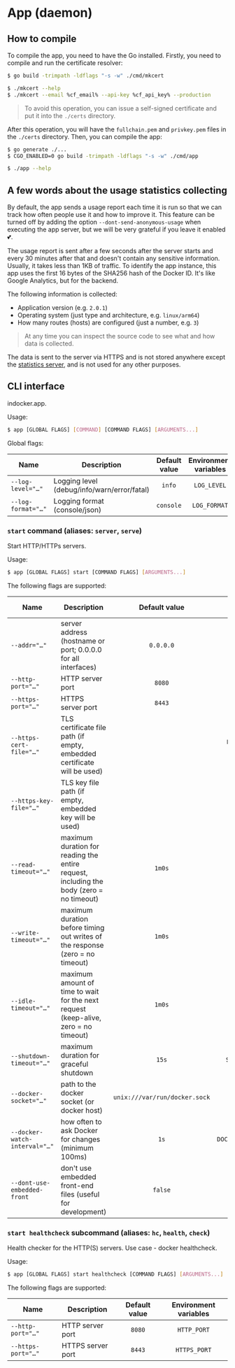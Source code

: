 # App (daemon)

## How to compile

To compile the app, you need to have the Go installed. Firstly, you need to compile and run the certificate resolver:

```bash
$ go build -trimpath -ldflags "-s -w" ./cmd/mkcert

$ ./mkcert --help
$ ./mkcert --email %cf_email% --api-key %cf_api_key% --production
```

> To avoid this operation, you can issue a self-signed certificate and put it into the `./certs` directory.

After this operation, you will have the `fullchain.pem` and `privkey.pem` files in the `./certs` directory. Then, you
can compile the app:

```bash
$ go generate ./...
$ CGO_ENABLED=0 go build -trimpath -ldflags "-s -w" ./cmd/app

$ ./app --help
```

## A few words about the usage statistics collecting

By default, the app sends a usage report each time it is run so that we can track how often people use it and how to
improve it. This feature can be turned off by adding the option `--dont-send-anonymous-usage` when executing the app
server, but we will be very grateful if you leave it enabled 💕.

The usage report is sent after a few seconds after the server starts and every 30 minutes after that and doesn't
contain any sensitive information. Usually, it takes less than 1KB of traffic. To identify the app instance, this app
uses the first 16 bytes of the SHA256 hash of the Docker ID. It's like Google Analytics, but for the backend.

The following information is collected:

- Application version (e.g. `2.0.1`)
- Operating system (just type and architecture, e.g. `linux/arm64`)
- How many routes (hosts) are configured (just a number, e.g. `3`)

> At any time you can inspect the source code to see what and how data is collected.

The data is sent to the server via HTTPS and is not stored anywhere except the [statistics server][mixpanel], and is
not used for any other purposes.

[mixpanel]:https://eu.mixpanel.com/project/2933933

<!--GENERATED:CLI_DOCS-->
<!-- Documentation inside this block generated by github.com/urfave/cli; DO NOT EDIT -->
## CLI interface

indocker.app.

Usage:

```bash
$ app [GLOBAL FLAGS] [COMMAND] [COMMAND FLAGS] [ARGUMENTS...]
```

Global flags:

| Name               | Description                                 | Default value | Environment variables |
|--------------------|---------------------------------------------|:-------------:|:---------------------:|
| `--log-level="…"`  | Logging level (debug/info/warn/error/fatal) |    `info`     |      `LOG_LEVEL`      |
| `--log-format="…"` | Logging format (console/json)               |   `console`   |     `LOG_FORMAT`      |

### `start` command (aliases: `server`, `serve`)

Start HTTP/HTTPs servers.

Usage:

```bash
$ app [GLOBAL FLAGS] start [COMMAND FLAGS] [ARGUMENTS...]
```

The following flags are supported:

| Name                          | Description                                                                             |         Default value         |       Environment variables        |
|-------------------------------|-----------------------------------------------------------------------------------------|:-----------------------------:|:----------------------------------:|
| `--addr="…"`                  | server address (hostname or port; 0.0.0.0 for all interfaces)                           |           `0.0.0.0`           |           `SERVER_ADDR`            |
| `--http-port="…"`             | HTTP server port                                                                        |            `8080`             |            `HTTP_PORT`             |
| `--https-port="…"`            | HTTPS server port                                                                       |            `8443`             |            `HTTPS_PORT`            |
| `--https-cert-file="…"`       | TLS certificate file path (if empty, embedded certificate will be used)                 |                               | `HTTPS_CERT_FILE`, `TLS_CERT_FILE` |
| `--https-key-file="…"`        | TLS key file path (if empty, embedded key will be used)                                 |                               |  `HTTPS_KEY_FILE`, `TLS_KEY_FILE`  |
| `--read-timeout="…"`          | maximum duration for reading the entire request, including the body (zero = no timeout) |            `1m0s`             |           `READ_TIMEOUT`           |
| `--write-timeout="…"`         | maximum duration before timing out writes of the response (zero = no timeout)           |            `1m0s`             |          `WRITE_TIMEOUT`           |
| `--idle-timeout="…"`          | maximum amount of time to wait for the next request (keep-alive, zero = no timeout)     |            `1m0s`             |           `IDLE_TIMEOUT`           |
| `--shutdown-timeout="…"`      | maximum duration for graceful shutdown                                                  |             `15s`             |         `SHUTDOWN_TIMEOUT`         |
| `--docker-socket="…"`         | path to the docker socket (or docker host)                                              | `unix:///var/run/docker.sock` |   `DOCKER_SOCKET`, `DOCKER_HOST`   |
| `--docker-watch-interval="…"` | how often to ask Docker for changes (minimum 100ms)                                     |             `1s`              |      `DOCKER_WATCH_INTERVAL`       |
| `--dont-use-embedded-front`   | don't use embedded front-end files (useful for development)                             |            `false`            |               *none*               |

### `start healthcheck` subcommand (aliases: `hc`, `health`, `check`)

Health checker for the HTTP(S) servers. Use case - docker healthcheck.

Usage:

```bash
$ app [GLOBAL FLAGS] start healthcheck [COMMAND FLAGS] [ARGUMENTS...]
```

The following flags are supported:

| Name               | Description       | Default value | Environment variables |
|--------------------|-------------------|:-------------:|:---------------------:|
| `--http-port="…"`  | HTTP server port  |    `8080`     |      `HTTP_PORT`      |
| `--https-port="…"` | HTTPS server port |    `8443`     |     `HTTPS_PORT`      |

<!--/GENERATED:CLI_DOCS-->

